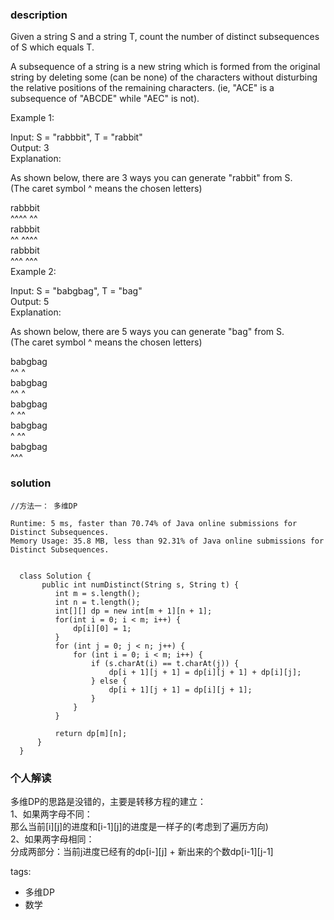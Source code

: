 ### description    
  Given a string S and a string T, count the number of distinct subsequences of S which equals T.  
    
  A subsequence of a string is a new string which is formed from the original string by deleting some (can be none) of the characters without disturbing the relative positions of the remaining characters. (ie, "ACE" is a subsequence of "ABCDE" while "AEC" is not).  
    
  Example 1:  
    
  Input: S = "rabbbit", T = "rabbit"  
  Output: 3  
  Explanation:  
    
  As shown below, there are 3 ways you can generate "rabbit" from S.  
  (The caret symbol ^ means the chosen letters)  
    
  rabbbit  
  ^^^^ ^^  
  rabbbit  
  ^^ ^^^^  
  rabbbit  
  ^^^ ^^^  
  Example 2:  
    
  Input: S = "babgbag", T = "bag"  
  Output: 5  
  Explanation:  
    
  As shown below, there are 5 ways you can generate "bag" from S.  
  (The caret symbol ^ means the chosen letters)  
    
  babgbag  
  ^^ ^  
  babgbag  
  ^^    ^  
  babgbag  
  ^    ^^  
  babgbag  
    ^  ^^  
  babgbag  
      ^^^  
### solution    
```    
//方法一： 多维DP  
  
Runtime: 5 ms, faster than 70.74% of Java online submissions for Distinct Subsequences.  
Memory Usage: 35.8 MB, less than 92.31% of Java online submissions for Distinct Subsequences.  
  
  
  class Solution {  
       public int numDistinct(String s, String t) {  
          int m = s.length();  
          int n = t.length();  
          int[][] dp = new int[m + 1][n + 1];  
          for(int i = 0; i < m; i++) {  
              dp[i][0] = 1;  
          }  
          for (int j = 0; j < n; j++) {  
              for (int i = 0; i < m; i++) {                  
                  if (s.charAt(i) == t.charAt(j)) {  
                      dp[i + 1][j + 1] = dp[i][j + 1] + dp[i][j];  
                  } else {  
                      dp[i + 1][j + 1] = dp[i][j + 1];  
                  }  
              }  
          }  
           
          return dp[m][n];  
      }  
  }  
```    
    
### 个人解读    
  多维DP的思路是没错的，主要是转移方程的建立：  
  1、如果两字母不同：  
     那么当前[i][j]的进度和[i-1][j]的进度是一样子的(考虑到了遍历方向)  
  2、如果两字母相同：  
     分成两部分：当前j进度已经有的dp[i-][j] + 新出来的个数dp[i-1][j-1]  
    
tags:    
  -  多维DP  
  -  数学  
